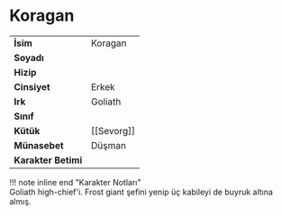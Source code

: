 # Koragan   
  
  
|  |  |  
|---|---|  
| **İsim** | Koragan |  
| **Soyadı** |  |  
| **Hizip** |  |  
| **Cinsiyet** | Erkek |  
| **Irk** | Goliath |  
| **Sınıf** |  |  
| **Kütük** | [[Sevorg]] |  
| **Münasebet** | Düşman |  
| **Karakter Betimi** |  |  
  
  
!!! note inline end "Karakter Notları"  
	Goliath high-chief'i. Frost giant şefini yenip üç kabileyi de buyruk altına almış.  
  